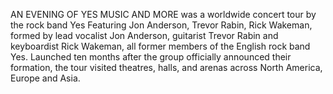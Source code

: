 AN EVENING OF YES MUSIC AND MORE was a worldwide concert tour by the rock band Yes Featuring Jon Anderson, Trevor Rabin, Rick Wakeman, formed by lead vocalist Jon Anderson, guitarist Trevor Rabin and keyboardist Rick Wakeman, all former members of the English rock band Yes. Launched ten months after the group officially announced their formation, the tour visited theatres, halls, and arenas across North America, Europe and Asia.
